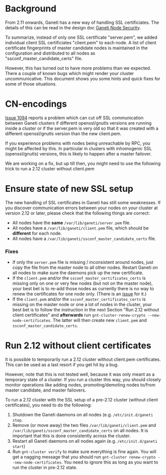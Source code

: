 # Background #

From 2.11 onwards, Ganeti has a new way of handling SSL certificiates. The details of this can be read in the design doc [Ganeti Node Security](http://git.ganeti.org/?p=ganeti.git;a=blob;f=doc/design-node-security.rst;h=05d28b001ae1407850c837d833a34510d2d57623;hb=HEAD).

To summarize, instead of only one SSL certificate "server.pem", we added individual client SSL certificiates "client.pem" to each node. A list of client certificate fingerprints of master candidate nodes is maintained in the configuration and distributed to all nodes as "ssconf\_master\_candidate\_certs" file.

However, this has turned out to have more problems than we expected. There a couple of known bugs which might render your cluster uncommunicative. This document shows you some hints and quick fixes for some of those situations.

# CN-encodings #

[Issue 1094](https://code.google.com/p/ganeti/issues/detail?id=1094) reports a problem which can cut off SSL communication between Ganeti clusters if different openssl/gnutls versions are running inside a cluster or if the server.pem is very old so that it was created with a different openssl/gnutls version than the new client.pem.

If you experience problems with nodes being unreachable by RPC, you might be affected by this. In particular in clusters with inhomogenic SSL (openssl/gnutls) versions, this is likely to happen after a master failover.

We are working on a fix, but up till then, you might need to use the following trick to run a 2.12 cluster without client.pem

# Ensure state of new SSL setup #

The new handling of SSL certificates in Ganeti has still some weaknesses. If you discover communication errors between your nodes on your cluster at version 2.12 or later, please check that the following things are correct:

  * All nodes have the **same** `/var/lib/ganeti/server.pem` file.
  * All nodes have a `/var/lib/ganeti/client.pem` file, which should be **different** for each node.
  * All nodes have a `/var/lib/ganeti/ssconf_master_candidate_certs` file.

### Fixes ###

  * If only the `server.pem` file is missing / inconsistent around nodes, just copy the file from the master node to all other nodes. Restart Ganeti on all nodes to make sure the daemons pick up the new certificate.
  * If the `client.pem` and/or the `ssconf_master_certificates_certs` is missing only on one or very few nodes (but not on the master node), your best bet is to re-add those nodes as currently there is no way to renew the certificates for one node only. (There is an [issue](https://code.google.com/p/ganeti/issues/detail?id=1043) for it.)
  * If the `client.pem` and/or the `ssconf_master_certificates_certs` is missing on the master node or one a lot of nodes in the cluster, your best bet is to follow the instruction in the next Section "Run 2.12 without client certificates" and **afterwards** run `gnt-cluster-renew-crypto --new-node-certificates`. The latter will then create new `client.pem` and `ssconf_master_candidate_certs`.


# Run 2.12 without client certificates #

It is possible to temporarily run a 2.12 cluster without client.pem certificates. This can be used as a last resort if you get hit by a bug.

However, note that this is not tested well, because it was only meant as a temporary state of a cluster. If you run a cluster this way, you should closely monitor operations like adding nodes, promoting/demoting nodes to/from master candidate, and master failovers.

To run a 2.12 cluster with the SSL setup of a pre-2.12 cluster (without client certificates), you need to do the following:

  1. Shutdown the Ganeti daemons on all nodes (e.g. `/etc/init.d/ganeti stop`.
  1. Remove (or move away) the two files `/var/lib/ganeti/client.pem` and `/var/lib/ganeti/ssconf_master_candidate_certs` on all nodes. It is important that this is done consistently across the cluster.
  1. Restart all Ganeti daemons on all nodes again (e.g. `/etc/init.d/ganeti start`)
  1. Run `gnt-cluster verify` to make sure everything is fine again. You will get a nagging message that you should run `gnt-cluster renew-crypto --new-node-certificates`. You need to ignore this as long as you want to run the cluster in pre-2.12 state.